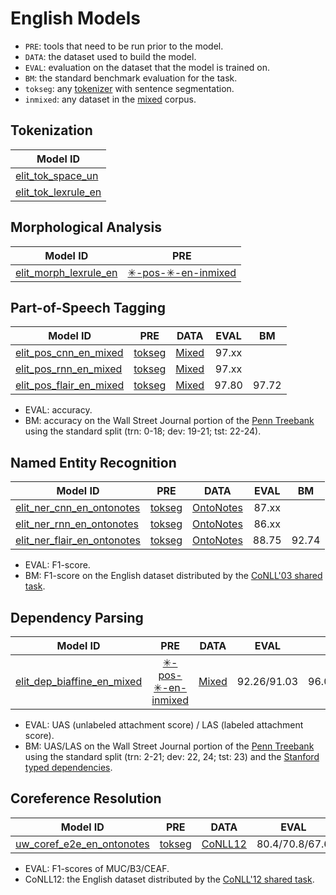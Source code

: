 # English Models

* `PRE`: tools that need to be run prior to the model.
* `DATA`: the dataset used to build the model.
* `EVAL`: evaluation on the dataset that the model is trained on. 
* `BM`: the standard benchmark evaluation for the task.
* `tokseg`: any [tokenizer](#tokenization) with sentence segmentation.
* `inmixed`: any dataset in the [mixed](english_datasets.html#mixed) corpus.

## Tokenization

| Model ID |
|----------|
| [elit_tok_space_un](../tools/tokenization.html#space-tokenizer)     |
| [elit_tok_lexrule_en](../tools/tokenization.html#english-tokenizer) |


## Morphological Analysis

| Model ID | PRE |
|----------|:---:|
| [elit_morph_lexrule_en](../tools/morphological_analysis.html#english-analyzer) | [&#10035;-pos-&#10035;-en-inmixed](#part-of-speech-tagging) |


## Part-of-Speech Tagging

| Model ID | PRE | DATA | EVAL | BM |
|----------|:---:|:----:|:----:|:--:|
| [elit_pos_cnn_en_mixed](../tools/part_of_speech_tagging.html#cnn-tagger)     | [tokseg](#tokenization) | [Mixed](english_datasets.html#mixed) | 97.xx | |
| [elit_pos_rnn_en_mixed](../tools/part_of_speech_tagging.html#rnn-tagger)     | [tokseg](#tokenization) | [Mixed](english_datasets.html#mixed) | 97.xx | | 
| [elit_pos_flair_en_mixed](../tools/part_of_speech_tagging.html#flair-tagger) | [tokseg](#tokenization) | [Mixed](english_datasets.html#mixed) | 97.80 | 97.72 |

* EVAL: accuracy.
* BM: accuracy on the Wall Street Journal portion of the [Penn Treebank](https://catalog.ldc.upenn.edu/ldc99t42) using the standard split (trn: 0-18; dev: 19-21; tst: 22-24).


## Named Entity Recognition

| Model ID | PRE | DATA | EVAL | BM |
|----------|:---:|:----:|:----:|:--:|
| [elit_ner_cnn_en_ontonotes](../tools/named_entity_recognition.html#cnn-tagger)     | [tokseg](#tokenization) | [OntoNotes](english_datasets.html#ontonotes) | 87.xx | |
| [elit_ner_rnn_en_ontonotes](../tools/named_entity_recognition.html#rnn-tagger)     | [tokseg](#tokenization) | [OntoNotes](english_datasets.html#ontonotes) | 86.xx | |
| [elit_ner_flair_en_ontonotes](../tools/named_entity_recognition.html#flair-tagger) | [tokseg](#tokenization) | [OntoNotes](english_datasets.html#ontonotes) | 88.75 | 92.74 | 

* EVAL: F1-score.
* BM: F1-score on the English dataset distributed by the [CoNLL'03 shared task](https://www.clips.uantwerpen.be/conll2003/ner/).


## Dependency Parsing

| Model ID | PRE | DATA | EVAL | BM |
|----------|:---:|:----:|:----:|:--:|
| [elit_dep_biaffine_en_mixed](../tools/dependency_parsing.html#biaffine-parser) | [&#10035;-pos-&#10035;-en-inmixed](#part-of-speech-tagging) | [Mixed](english_datasets.html#mixed) | 92.26/91.03 | 96.08/95.02 |  

* EVAL: UAS (unlabeled attachment score) / LAS (labeled attachment score).
* BM: UAS/LAS on the Wall Street Journal portion of the [Penn Treebank](https://catalog.ldc.upenn.edu/ldc99t42) using the standard split (trn: 2-21; dev: 22, 24; tst: 23) 
and the [Stanford typed dependencies](https://nlp.stanford.edu/software/stanford-dependencies.html).


## Coreference Resolution

| Model ID | PRE | DATA | EVAL |
|----------|:---:|:----:|:----:|
| [uw_coref_e2e_en_ontonotes](../tools/coreference_resolution.html#end-to-end-system) | [tokseg](#tokenization) | [CoNLL12](http://conll.cemantix.org/2012/) | 80.4/70.8/67.6 | 

* EVAL: F1-scores of MUC/B3/CEAF.
* CoNLL12: the English dataset distributed by the [CoNLL'12 shared task](http://conll.cemantix.org/2012/).


<!--
## Sentiment Analysis

| Model ID | PRE | DATA | EVAL | BM |
|----------|:---:|:----:|:----:|:--:|
| elit-senti-embatt-en-sst | [SST](english_datasets.html#stanford-sentiment-treebank) | [tokseg](#tokenization) |
-->